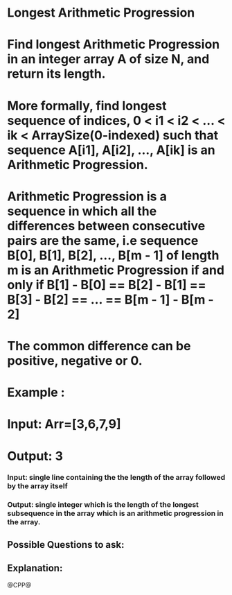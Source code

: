 # Longest Arithmetic Progression
# Find longest Arithmetic Progression in an integer array A of size N, and return its length.
# More formally, find longest sequence of indices, 0 < i1 < i2 < … < ik < ArraySize(0-indexed) such that sequence A[i1], A[i2], …, A[ik] is an Arithmetic Progression.
# Arithmetic Progression is a sequence in which all the differences between consecutive pairs are the same, i.e sequence B[0], B[1], B[2], …, B[m - 1] of length m is an Arithmetic Progression if and only if B[1] - B[0] == B[2] - B[1] == B[3] - B[2] == … == B[m - 1] - B[m - 2]
# The common difference can be positive, negative or 0.
# Example :
# Input: Arr=[3,6,7,9]
# Output: 3
### Input: single line containing the the length of the array followed by the array itself
### Output: single integer which is the length of the longest subsequence in the array which is an arithmetic progression in the array.

## Possible Questions to ask:

## Explanation:

@CPP@
